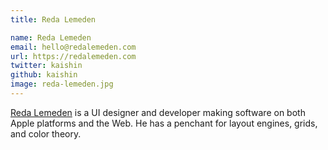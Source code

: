 ```yaml
---
title: Reda Lemeden

name: Reda Lemeden
email: hello@redalemeden.com
url: https://redalemeden.com
twitter: kaishin
github: kaishin
image: reda-lemeden.jpg
---
```


[Reda Lemeden](https://redalemeden.com) is a UI designer and developer making software on both Apple platforms and the Web. He has a penchant for layout engines, grids, and color theory.
